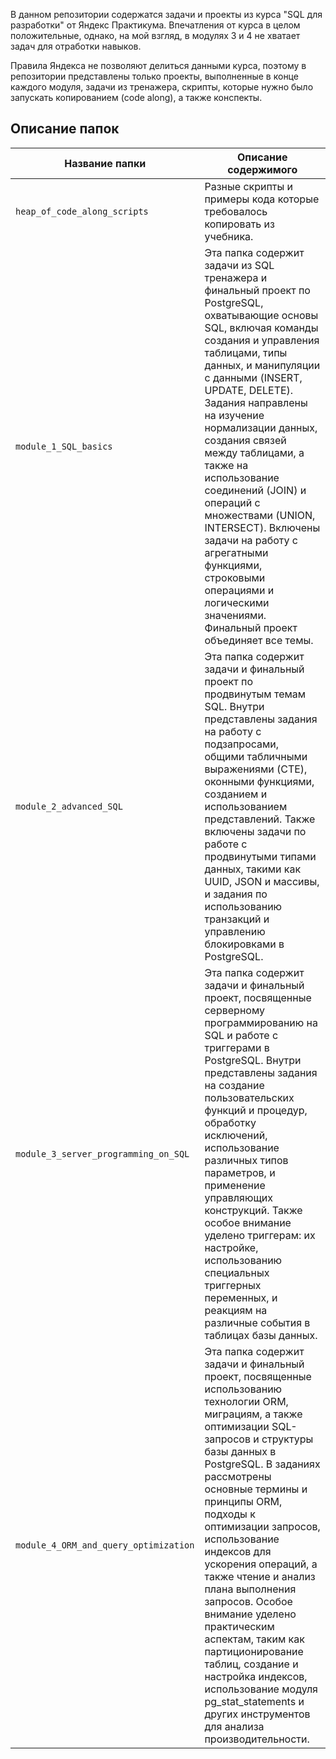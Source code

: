 В данном репозитории содержатся задачи и проекты из курса "SQL для разработки" от Яндекс Практикума.
Впечатления от курса в целом положительные, однако, на мой взгляд, в модулях 3 и 4 не хватает задач
для отработки навыков.

Правила Яндекса не позволяют делиться данными курса, поэтому в репозитории представлены только
проекты, выполненные в конце каждого модуля, задачи из тренажера, скрипты, которые нужно было
запускать копированием (code along), а также конспекты.

## Описание папок

| Название папки                          | Описание содержимого                               |
|-----------------------------------------|----------------------------------------------------|
| `heap_of_code_along_scripts`            | Разные скрипты и примеры кода которые требовалось копировать из учебника. |
| `module_1_SQL_basics`                   | Эта папка содержит задачи из SQL тренажера и финальный проект по PostgreSQL, охватывающие основы SQL, включая команды создания и управления таблицами, типы данных, и манипуляции с данными (INSERT, UPDATE, DELETE). Задания направлены на изучение нормализации данных, создания связей между таблицами, а также на использование соединений (JOIN) и операций с множествами (UNION, INTERSECT). Включены задачи на работу с агрегатными функциями, строковыми операциями и логическими значениями. Финальный проект объединяет все темы. |
| `module_2_advanced_SQL`                 | Эта папка содержит задачи и финальный проект по продвинутым темам SQL. Внутри представлены задания на работу с подзапросами, общими табличными выражениями (CTE), оконными функциями, созданием и использованием представлений. Также включены задачи по работе с продвинутыми типами данных, такими как UUID, JSON и массивы, и задания по использованию транзакций и управлению блокировками в PostgreSQL. |
| `module_3_server_programming_on_SQL`    | Эта папка содержит задачи и финальный проект, посвященные серверному программированию на SQL и работе с триггерами в PostgreSQL. Внутри представлены задания на создание пользовательских функций и процедур, обработку исключений, использование различных типов параметров, и применение управляющих конструкций. Также особое внимание уделено триггерам: их настройке, использованию специальных триггерных переменных, и реакциям на различные события в таблицах базы данных. |
| `module_4_ORM_and_query_optimization`   | Эта папка содержит задачи и финальный проект, посвященные использованию технологии ORM, миграциям, а также оптимизации SQL-запросов и структуры базы данных в PostgreSQL. В заданиях рассмотрены основные термины и принципы ORM, подходы к оптимизации запросов, использование индексов для ускорения операций, а также чтение и анализ плана выполнения запросов. Особое внимание уделено практическим аспектам, таким как партиционирование таблиц, создание и настройка индексов, использование модуля pg_stat_statements и других инструментов для анализа производительности. |
